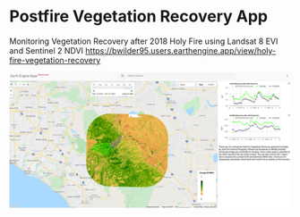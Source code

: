 # Postfire Vegetation Recovery App
Monitoring Vegetation Recovery after 2018 Holy Fire using Landsat 8 EVI and Sentinel 2 NDVI
https://bwilder95.users.earthengine.app/view/holy-fire-vegetation-recovery

![GEE_app](GEE.png)

